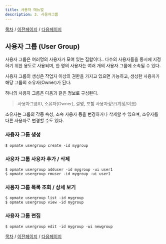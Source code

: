 ```yaml
---
title: 사용자 매뉴얼
description: 3. 사용자그룹
---
```


[목차](UserManual.md) / [이전페이지](UserManual2.md) / [다음페이지](UserManual4.md)

## 사용자 그룹 (User Group)

사용자 그룹은 여러명의 사용자가 모여 있는 집합이다..
다수의 사용자들을 동시에 지정하기 위한 용도로 사용되며, 
한 명의 사용자는 여러 개의 사용자 그룹에 소속될 수 있다.

사용자 그룹의 생성은 작업자 이상의 권한을 가지고 있으면 가능하고,
생성한 사용자가 해당 그룹의 소유자(Owner)가 된다.

하나의 사용자 그룹은 다음과 같은 정보로 구성된다.

> 사용자그룹ID, 소유자(Owner), 설명, 포함 사용자정보(계정/이름)

소유자는 그룹의 각종 속성, 소속 사용자 등을 변경하거나 삭제할 수 있으며,
소유자를 다른 사용자로 변경할 수도 있다.

### 사용자 그룹 생성

```
$ opmate usergroup create -id mygroup 
```

### 사용자 그룹 사용자 추가 / 삭제

```
$ opmate usergroup adduser -id mygroup -ui user1
$ opmate usergroup rmuser -id mygroup -ui user1
```

### 사용자 그룹 목록 조회 / 상세 보기

```
$ opmate usergroup list -id mygroup
$ opmate usergroup view -id mygroup
```

### 사용자 그룹 편집

```
$ opmate usergroup edit -id mygroup -wi newgroup
```


[목차](UserManual.md) / [이전페이지](UserManual2.md) / [다음페이지](UserManual4.md)